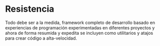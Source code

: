 # Resistencia
Todo debe ser a la medida, framework completo de 
desarrollo basado en experiencias de programación 
experimentadas en diferentes proyectos y ahora de 
forma resumida y expedita se incluyen como utilitarios
y atajos para crear código a alta-velocidad.
